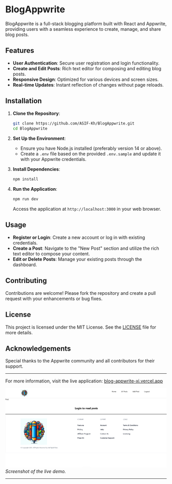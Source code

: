 # BlogAppwrite

BlogAppwrite is a full-stack blogging platform built with React and Appwrite, providing users with a seamless experience to create, manage, and share blog posts.


## Features

- **User Authentication**: Secure user registration and login functionality.
- **Create and Edit Posts**: Rich text editor for composing and editing blog posts.
- **Responsive Design**: Optimized for various devices and screen sizes.
- **Real-time Updates**: Instant reflection of changes without page reloads.


## Installation

1. **Clone the Repository**:

   ```bash
   git clone https://github.com/ASIF-Kh/BlogAppwrite.git
   cd BlogAppwrite
   ```

2. **Set Up the Environment**:

   - Ensure you have Node.js installed (preferably version 14 or above).
   - Create a `.env` file based on the provided `.env.sample` and update it with your Appwrite credentials.

3. **Install Dependencies**:

   ```bash
   npm install
   ```

4. **Run the Application**:

   ```bash
   npm run dev
   ```

   Access the application at `http://localhost:3000` in your web browser.



## Usage

- **Register or Login**: Create a new account or log in with existing credentials.
- **Create a Post**: Navigate to the "New Post" section and utilize the rich text editor to compose your content.
- **Edit or Delete Posts**: Manage your existing posts through the dashboard.

## Contributing

Contributions are welcome! Please fork the repository and create a pull request with your enhancements or bug fixes.

## License

This project is licensed under the MIT License. See the [LICENSE](LICENSE) file for more details.

## Acknowledgements

Special thanks to the Appwrite community and all contributors for their support.

---

For more information, visit the live application: [blog-appwrite-xi.vercel.app](https://blog-appwrite-xi.vercel.app/)

![Live Demo](demo.png)  
*Screenshot of the live demo.*

---

